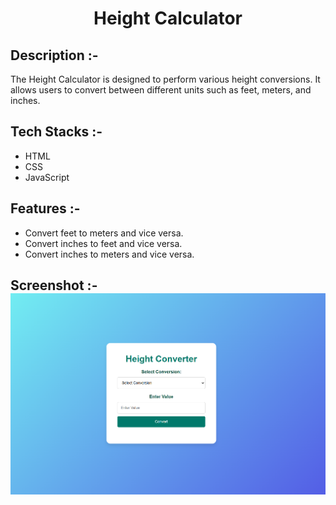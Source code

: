 # <p align="center">Height Calculator</p>

## Description :-

The Height Calculator is designed to perform various height conversions. It allows users to convert between different units such as feet, meters, and inches.

## Tech Stacks :-

- HTML
- CSS
- JavaScript

## Features :-

- Convert feet to meters and vice versa.
- Convert inches to feet and vice versa.
- Convert inches to meters and vice versa.

## Screenshot :- ![screenshot](image.png)